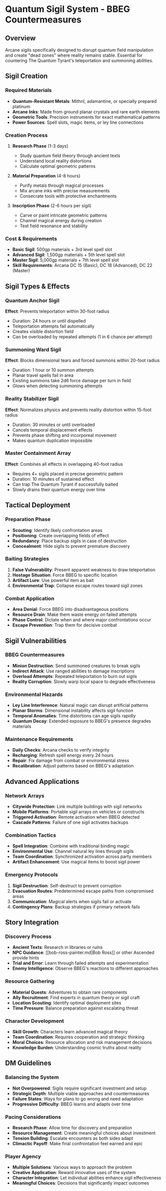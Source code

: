 # Quantum Sigil System - BBEG Countermeasures

## Overview
Arcane sigils specifically designed to disrupt quantum field manipulation and create "dead zones" where reality remains stable. Essential for countering The Quantum Tyrant's teleportation and summoning abilities.

## Sigil Creation

### Required Materials
- **Quantum-Resistant Metals**: Mithril, adamantine, or specially prepared platinum
- **Arcane Inks**: Made from ground planar crystals and rare earth elements
- **Geometric Tools**: Precision instruments for exact mathematical patterns
- **Power Sources**: Spell slots, magic items, or ley line connections

### Creation Process
1. **Research Phase** (1-3 days)
   - Study quantum field theory through ancient texts
   - Understand local reality distortions
   - Calculate optimal geometric patterns

2. **Material Preparation** (4-8 hours)
   - Purify metals through magical processes
   - Mix arcane inks with precise measurements
   - Consecrate tools with protective enchantments

3. **Inscription Phase** (2-6 hours per sigil)
   - Carve or paint intricate geometric patterns
   - Channel magical energy during creation
   - Test field resonance and stability

### Cost & Requirements
- **Basic Sigil**: 500gp materials + 3rd level spell slot
- **Advanced Sigil**: 1,500gp materials + 5th level spell slot
- **Master Sigil**: 5,000gp materials + 7th level spell slot
- **Skill Requirements**: Arcana DC 15 (Basic), DC 18 (Advanced), DC 22 (Master)

## Sigil Types & Effects

### Quantum Anchor Sigil
**Effect**: Prevents teleportation within 30-foot radius
- Duration: 24 hours or until dispelled
- Teleportation attempts fail automatically
- Creates visible distortion field
- Can be overloaded by repeated attempts (1 in 6 chance per attempt)

### Summoning Ward Sigil
**Effect**: Blocks dimensional tears and forced summons within 20-foot radius
- Duration: 1 hour or 10 summon attempts
- Planar travel spells fail in area
- Existing summons take 2d6 force damage per turn in field
- Glows when detecting summoning attempts

### Reality Stabilizer Sigil
**Effect**: Normalizes physics and prevents reality distortion within 15-foot radius
- Duration: 30 minutes or until overloaded
- Cancels temporal displacement effects
- Prevents phase shifting and incorporeal movement
- Makes quantum duplication impossible

### Master Containment Array
**Effect**: Combines all effects in overlapping 40-foot radius
- Requires 4+ sigils placed in precise geometric pattern
- Duration: 10 minutes of sustained effect
- Can trap The Quantum Tyrant if successfully baited
- Slowly drains their quantum energy over time

## Tactical Deployment

### Preparation Phase
- **Scouting**: Identify likely confrontation areas
- **Positioning**: Create overlapping fields of effect
- **Redundancy**: Place backup sigils in case of destruction
- **Concealment**: Hide sigils to prevent premature discovery

### Baiting Strategies
1. **False Vulnerability**: Present apparent weakness to draw teleportation
2. **Hostage Situation**: Force BBEG to specific location
3. **Artifact Lure**: Use powerful item as bait
4. **Environmental Trap**: Collapse escape routes toward sigil zones

### Combat Application
- **Area Denial**: Force BBEG into disadvantageous positions
- **Resource Drain**: Make them waste energy on failed attempts
- **Phase Control**: Dictate when and where major confrontations occur
- **Escape Prevention**: Trap them for decisive combat

## Sigil Vulnerabilities

### BBEG Countermeasures
- **Minion Destruction**: Send summoned creatures to break sigils
- **Indirect Attack**: Use ranged abilities to damage inscriptions
- **Overload Attempts**: Repeated teleportation to burn out sigils
- **Reality Corruption**: Slowly warp local space to degrade effectiveness

### Environmental Hazards
- **Ley Line Interference**: Natural magic can disrupt artificial patterns
- **Planar Storms**: Dimensional instability affects sigil function
- **Temporal Anomalies**: Time distortions can age sigils rapidly
- **Quantum Decay**: Extended exposure to BBEG's presence degrades materials

### Maintenance Requirements
- **Daily Checks**: Arcana checks to verify integrity
- **Recharging**: Refresh spell energy every 24 hours
- **Repair**: Fix damage from combat or environmental stress
- **Recalibration**: Adjust patterns based on BBEG's adaptation

## Advanced Applications

### Network Arrays
- **Citywide Protection**: Link multiple buildings with sigil networks
- **Mobile Platforms**: Portable sigil arrays on vehicles or constructs
- **Triggered Activation**: Remote activation when BBEG detected
- **Cascade Patterns**: Failure of one sigil activates backups

### Combination Tactics
- **Spell Integration**: Combine with traditional binding magic
- **Environmental Use**: Channel natural ley lines through sigils
- **Team Coordination**: Synchronized activation across party members
- **Artifact Enhancement**: Use magical items to boost sigil power

### Emergency Protocols
1. **Sigil Destruction**: Self-destruct to prevent corruption
2. **Evacuation Routes**: Predetermined escape paths from compromised areas
3. **Communication**: Magical alerts when sigils fail or activate
4. **Contingency Plans**: Backup strategies if primary network fails

## Story Integration

### Discovery Process
- **Ancient Texts**: Research in libraries or ruins
- **NPC Guidance**: [[bob-ross-painter.md|Bob Ross]] or other Ascended provide hints
- **Trial and Error**: Learn through failed attempts and experimentation
- **Enemy Intelligence**: Observe BBEG's reactions to different approaches

### Resource Gathering
- **Material Quests**: Adventures to obtain rare components
- **Ally Recruitment**: Find experts in quantum theory or sigil craft
- **Location Scouting**: Identify optimal deployment sites
- **Time Pressure**: Balance preparation against escalating threat

### Character Development
- **Skill Growth**: Characters learn advanced magical theory
- **Team Coordination**: Requires cooperation and strategic thinking
- **Moral Choices**: Resource allocation and risk management decisions
- **Knowledge Burden**: Understanding cosmic truths about reality

## DM Guidelines

### Balancing the System
- **Not Overpowered**: Sigils require significant investment and setup
- **Strategic Depth**: Multiple viable approaches and countermeasures
- **Failure States**: Ways for plans to go wrong and need adaptation
- **Progressive Difficulty**: BBEG learns and adapts over time

### Pacing Considerations
- **Research Phase**: Allow time for discovery and preparation
- **Resource Management**: Create meaningful choices about investment
- **Tension Building**: Escalate encounters as both sides adapt
- **Climactic Payoff**: Make final confrontation feel earned and epic

### Player Agency
- **Multiple Solutions**: Various ways to approach the problem
- **Creative Application**: Reward innovative uses of the system
- **Character Integration**: Let individual abilities enhance sigil effectiveness
- **Meaningful Choices**: Decisions that significantly impact outcomes
